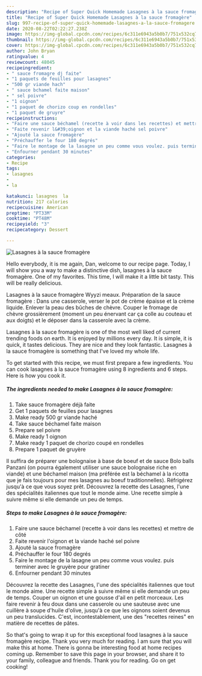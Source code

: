 ```yaml
---
description: "Recipe of Super Quick Homemade Lasagnes à la sauce fromagère"
title: "Recipe of Super Quick Homemade Lasagnes à la sauce fromagère"
slug: 997-recipe-of-super-quick-homemade-lasagnes-a-la-sauce-fromagere
date: 2020-08-22T02:22:27.238Z
image: https://img-global.cpcdn.com/recipes/6c311e6943a5b0b7/751x532cq70/lasagnes-a-la-sauce-fromagere-photo-principale-de-la-recette.jpg
thumbnail: https://img-global.cpcdn.com/recipes/6c311e6943a5b0b7/751x532cq70/lasagnes-a-la-sauce-fromagere-photo-principale-de-la-recette.jpg
cover: https://img-global.cpcdn.com/recipes/6c311e6943a5b0b7/751x532cq70/lasagnes-a-la-sauce-fromagere-photo-principale-de-la-recette.jpg
author: John Bryan
ratingvalue: 4
reviewcount: 48045
recipeingredient:
- " sauce fromagre dj faite"
- "1 paquets de feuilles pour lasagnes"
- "500 gr viande hach"
- " sauce bchamel faite maison"
- " sel poivre"
- "1 oignon"
- "1 paquet de chorizo coup en rondelles"
- "1 paquet de gruyre"
recipeinstructions:
- "Faire une sauce béchamel (recette à voir dans les recettes) et mettre de côté"
- "Faite revenir l&#39;oignon et la viande haché sel poivre"
- "Ajouté la sauce fromagère"
- "Préchauffer le four 180 degrés"
- "Faire le montage de la lasagne un peu comme vous voulez. puis terminer avec le gruyère pour gratiner"
- "Enfourner pendant 30 minutes"
categories:
- Recipe
tags:
- lasagnes
- 
- la

katakunci: lasagnes  la 
nutrition: 217 calories
recipecuisine: American
preptime: "PT33M"
cooktime: "PT48M"
recipeyield: "3"
recipecategory: Dessert

---
```



![Lasagnes à la sauce fromagère](https://img-global.cpcdn.com/recipes/6c311e6943a5b0b7/751x532cq70/lasagnes-a-la-sauce-fromagere-photo-principale-de-la-recette.jpg)

Hello everybody, it is me again, Dan, welcome to our recipe page. Today, I will show you a way to make a distinctive dish, lasagnes à la sauce fromagère. One of my favorites. This time, I will make it a little bit tasty. This will be really delicious.

Lasagnes à la sauce fromagère Wyyzi meaux. Préparation de la sauce fromagère : Dans une casserole, verser le pot de crème épaisse et la crème liquide. Enlever la peau des bûches de chèvre. Couper le fromage de chèvre grossièrement (moment un peu énervant car ça colle au couteau et aux doigts) et le déposer dans la casserole avec la crème.

Lasagnes à la sauce fromagère is one of the most well liked of current trending foods on earth. It is enjoyed by millions every day. It is simple, it is quick, it tastes delicious. They are nice and they look fantastic. Lasagnes à la sauce fromagère is something that I've loved my whole life.


To get started with this recipe, we must first prepare a few ingredients. You can cook lasagnes à la sauce fromagère using 8 ingredients and 6 steps. Here is how you cook it.

<!--inarticleads1-->

##### The ingredients needed to make Lasagnes à la sauce fromagère:

1. Take  sauce fromagère déjà faite
1. Get 1 paquets de feuilles pour lasagnes
1. Make ready 500 gr viande haché
1. Take  sauce béchamel faite maison
1. Prepare  sel poivre
1. Make ready 1 oignon
1. Make ready 1 paquet de chorizo coupé en rondelles
1. Prepare 1 paquet de gruyère


Il suffira de préparer une bolognaise à base de boeuf et de sauce Bolo balls Panzani (on pourra également utiliser une sauce bolognaise riche en viande) et une béchamel maison (ma préférée est la béchamel à la ricotta que je fais toujours pour mes lasagnes au boeuf traditionnelles). Réfrigérez jusqu&#39;à ce que vous soyez prêt. Découvrez la recette des Lasagnes, l&#39;une des spécialités italiennes que tout le monde aime. Une recette simple à suivre même si elle demande un peu de temps. 

<!--inarticleads2-->

##### Steps to make Lasagnes à la sauce fromagère:

1. Faire une sauce béchamel (recette à voir dans les recettes) et mettre de côté
1. Faite revenir l&#39;oignon et la viande haché sel poivre
1. Ajouté la sauce fromagère
1. Préchauffer le four 180 degrés
1. Faire le montage de la lasagne un peu comme vous voulez. puis terminer avec le gruyère pour gratiner
1. Enfourner pendant 30 minutes


Découvrez la recette des Lasagnes, l&#39;une des spécialités italiennes que tout le monde aime. Une recette simple à suivre même si elle demande un peu de temps. Couper un oignon et une gousse d&#39;ail en petit morceaux. Les faire revenir à feu doux dans une casserole ou une sauteuse avec une cuillère à soupe d&#39;huile d&#39;olive, jusqu&#39;à ce que les oignons soient devenus un peu translucides. C&#39;est, incontestablement, une des &#34;recettes reines&#34; en matière de recettes de pâtes. 

So that's going to wrap it up for this exceptional food lasagnes à la sauce fromagère recipe. Thank you very much for reading. I am sure that you will make this at home. There is gonna be interesting food at home recipes coming up. Remember to save this page in your browser, and share it to your family, colleague and friends. Thank you for reading. Go on get cooking!
